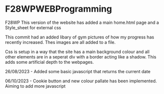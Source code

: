 # F28WPWEBProgramming
 F28WP
This version of the website has added a main home.html page and a Style_sheet for external css 



This commit had an added libary of gym pictures of how my progress has recently increased. Thes images are all added to a file.

Css is setup in a way that the site has a main background colour and all other elements are in a seperat div with a border acting like a shadow. This adds some artificial depth to the webpages.


26/08/2023 - Added some basic javascript that returns the current date 



06/10/2023 - Cookie button and new colour pallate has been implemented. Aiming to add more javascript